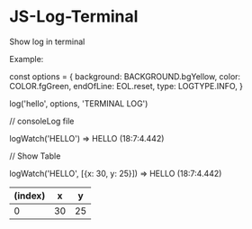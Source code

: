 # JS-Log-Terminal
Show log in terminal

Example:

const options = {
  background: BACKGROUND.bgYellow,
  color: COLOR.fgGreen,
  endOfLine: EOL.reset,
  type: LOGTYPE.INFO,
}

log('hello', options, 'TERMINAL LOG')

// consoleLog file

logWatch('HELLO') => HELLO (18:7:4.442)

// Show Table

logWatch('HELLO', [{x: 30, y: 25}]) =>  HELLO (18:7:4.442)

(index) | x | y
--- | --- | ---
0 | 30 | 25
